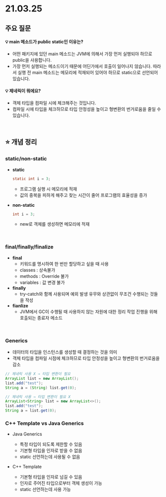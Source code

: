 # 21.03.25

## 주요 질문

#### 💡 main 메소드가 public static인 이유는?
   * 어떤 패키지에 있던 main 메소드는 JVM에 의해서 가장 먼저 실행되야 하므로 public을 사용합니다.
   * 가장 먼저 실행되는 메소드이기 때문에 어딘가에서 호출이 일어나지 않습니다. 따라서 실행 전 main 메소드는 메모리에 적재되어 있어야 하므로 static으로 선언되어 있습니다.
   
#### 💡 제네릭이 뭐에요?
   * 객체 타입을 컴파일 시에 체크해주는 것입니다.
   * 컴파일 시에 타입을 체크하므로 타입 안정성을 높이고 형변환의 번거로움을 줄일 수 있습니다.

<br/>

## ⭐ 개념 정리

### static/non-static
   * **static**
      ```java
      static int i = 3;
      ```
      * 프로그램 실행 시 메모리에 적재
      * 값의 중복을 피하게 해주고 찾는 시간이 줄어 프로그램의 효율성을 증가
   
   * **non-static**
      ```java
      int i = 3;
      ```
      * new로 객체를 생성하면 메모리에 적재

<br/>

### final/finally/finalize
   * **final**
      * 키워드를 명시하여 한 번만 할당하고 싶을 때 사용
      * classes : 상속불가
      * methods : Override 불가
      * variables : 값 변경 불가
   * **finally**
      * try-catch와 함께 사용되며 예외 발생 유무와 상관없이 무조건 수행되는 것들을 작성
   * **fianlize**
      * JVM에서 GC이 수행될 때 사용하지 않는 자원에 대한 정리 작업 진행을 위해 호출되는 종료자 메소드

<br/>

### Generics
* 데이터의 타입을 인스턴스를 생성할 때 결정하는 것을 의미
* 객체 타입을 컴파일 시점에 체크하므로 타입 안정성을 높이고 형변환의 번거로움을 감소
```java
// 제네릭 사용 X → 타입 변환이 필요
ArrayList list = new ArrayList();
list.add("test");
String a = (String) list.get(0);
```

```java
// 제네릭 사용 → 타입 변환이 필요 X 
ArrayList<String> list = new ArrayList<>();
list.add("test");
String a = list.get(0);
```

### C++ Template vs Java Generics
* Java Generics
   * 특정 타입이 되도록 제한할 수 있음
   * 기본형 타입을 인자로 받을 수 없음
   * static 선언하는데 사용될 수 없음

* C++ Template
   * 기본형 타입을 인자로 넘길 수 있음
   * 인자로 주어진 타입으로부터 객체 생성이 가능
   * static 선언하는데 사용 가능
   